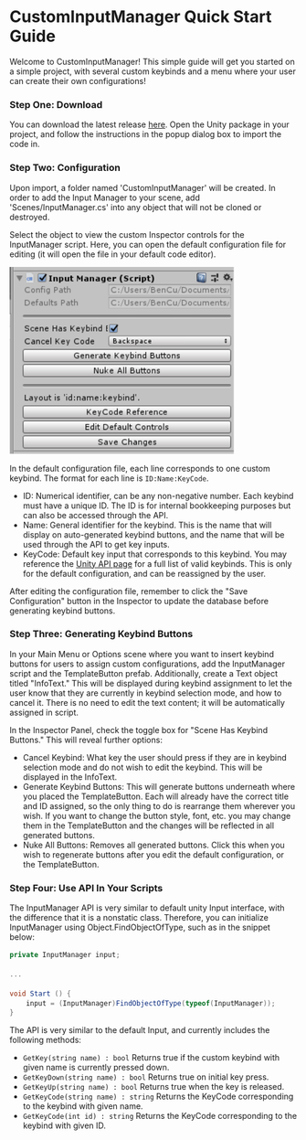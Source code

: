 # CustomInputManager Quick Start Guide

Welcome to CustomInputManager! This simple guide will get you started on a simple project, with several custom keybinds and a menu where your user can create their own configurations!

### Step One: Download

You can download the latest release [here](https://github.com/dbqeo/UnityInputManager/releases). Open the Unity package in your project, and follow the instructions in the popup dialog box to import the code in.

### Step Two: Configuration

Upon import, a folder named 'CustomInputManager' will be created. In order to add the Input Manager to your scene, add 'Scenes/InputManager.cs' into any object that will not be cloned or destroyed.

Select the object to view the custom Inspector controls for the InputManager script. Here, you can open the default configuration file for editing (it will open the file in your default code editor). 

![InputManager Inspector](inputmanager.PNG "Input Manager")

In the default configuration file, each line corresponds to one custom keybind. The format for each line is `ID:Name:KeyCode`. 
 - ID: Numerical identifier, can be any non-negative number. Each keybind must have a unique ID. The ID is for internal bookkeeping purposes but can also be accessed through the API. 
 - Name: General identifier for the keybind. This is the name that will display on auto-generated keybind buttons, and the name that will be used through the API to get key inputs.
 - KeyCode: Default key input that corresponds to this keybind. You may reference the [Unity API page](https://docs.unity3d.com/ScriptReference/KeyCode.html) for a full list of valid keybinds. This is only for the default configuration, and can be reassigned by the user.

 After editing the configuration file, remember to click the "Save Configuration" button in the Inspector to update the database before generating keybind buttons.

 ### Step Three: Generating Keybind Buttons
 
 In your Main Menu or Options scene where you want to insert keybind buttons for users to assign custom configurations, add the InputManager script and the TemplateButton prefab. Additionally, create a Text object titled "InfoText." This will be displayed during keybind assignment to let the user know that they are currently in keybind selection mode, and how to cancel it. There is no need to edit the text content; it will be automatically assigned in script.
 
 In the Inspector Panel, check the toggle box for "Scene Has Keybind Buttons." This will reveal further options:
  - Cancel Keybind: What key the user should press if they are in keybind selection mode and do not wish to edit the keybind. This will be displayed in the InfoText.
  - Generate Keybind Buttons: This will generate buttons underneath where you placed the TemplateButton. Each will already have the correct title and ID assigned, so the only thing to do is rearrange them wherever you wish. If you want to change the button style, font, etc. you may change them in the TemplateButton and the changes will be reflected in all generated buttons.
  - Nuke All Buttons: Removes all generated buttons. Click this when you wish to regenerate buttons after you edit the default configuration, or the TemplateButton.

### Step Four: Use API In Your Scripts

The InputManager API is very similar to default unity Input interface, with the difference that it is a nonstatic class. Therefore, you can initialize InputManager using Object.FindObjectOfType, such as in the snippet below:

```csharp
private InputManager input;

...

void Start () {
    input = (InputManager)FindObjectOfType(typeof(InputManager));
}
```

The API is very similar to the default Input, and currently includes the following methods:
 - `GetKey(string name) : bool` Returns true if the custom keybind with given name is currently pressed down.
 - `GetKeyDown(string name) : bool` Returns true on initial key press.
 - `GetKeyUp(string name) : bool` Returns true when the key is released.
 - `GetKeyCode(string name) : string`  Returns the KeyCode corresponding to the keybind with given name.
 - `GetKeyCode(int id) : string`  Returns the KeyCode corresponding to the keybind with given ID.
